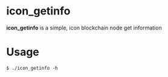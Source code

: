 # icon_getinfo

**icon_getinfo** is a simple, icon blockchain node get information

# Usage
```console
$ ./icon_getinfo -h
```
